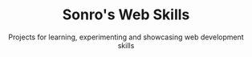 <h1 align="center">Sonro's Web Skills</h1>
<p align="center">Projects for learning, experimenting and showcasing web development skills</p>
